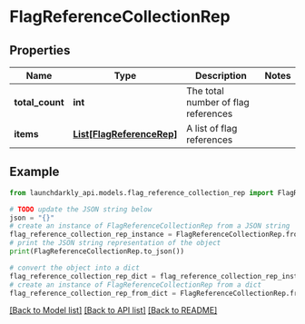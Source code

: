 # FlagReferenceCollectionRep


## Properties

Name | Type | Description | Notes
------------ | ------------- | ------------- | -------------
**total_count** | **int** | The total number of flag references | 
**items** | [**List[FlagReferenceRep]**](FlagReferenceRep.md) | A list of flag references | 

## Example

```python
from launchdarkly_api.models.flag_reference_collection_rep import FlagReferenceCollectionRep

# TODO update the JSON string below
json = "{}"
# create an instance of FlagReferenceCollectionRep from a JSON string
flag_reference_collection_rep_instance = FlagReferenceCollectionRep.from_json(json)
# print the JSON string representation of the object
print(FlagReferenceCollectionRep.to_json())

# convert the object into a dict
flag_reference_collection_rep_dict = flag_reference_collection_rep_instance.to_dict()
# create an instance of FlagReferenceCollectionRep from a dict
flag_reference_collection_rep_from_dict = FlagReferenceCollectionRep.from_dict(flag_reference_collection_rep_dict)
```
[[Back to Model list]](../README.md#documentation-for-models) [[Back to API list]](../README.md#documentation-for-api-endpoints) [[Back to README]](../README.md)


